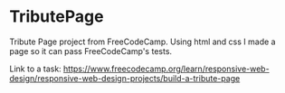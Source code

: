 # TributePage
Tribute Page project from FreeCodeCamp.
Using html and css I made a page so it can pass FreeCodeCamp's tests.

Link to a task: https://www.freecodecamp.org/learn/responsive-web-design/responsive-web-design-projects/build-a-tribute-page
